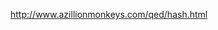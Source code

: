 
<!--
-->

http://www.azillionmonkeys.com/qed/hash.html

<!-- vim: set autoindent expandtab sw=4 syntax=markdown: -->
